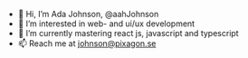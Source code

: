 - 👋 Hi, I’m Ada Johnson, @aahJohnson
- 👀 I’m interested in web- and ui/ux development
- 🌱 I’m currently mastering react js, javascript and typescript
- 📫 Reach me at johnson@pixagon.se

<!---
aahJohnson/aahJohnson is a ✨ special ✨ repository because its `README.md` (this file) appears on your GitHub profile.
You can click the Preview link to take a look at your changes.
--->
